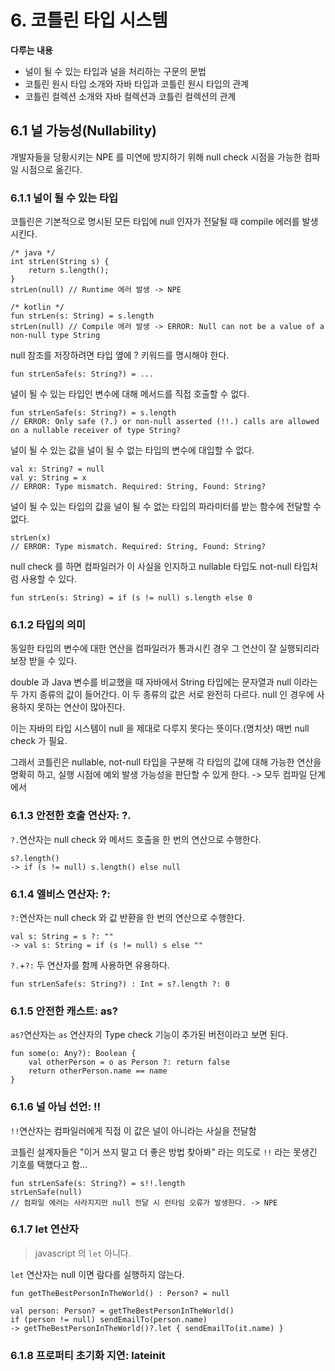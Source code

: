 # 6. 코틀린 타입 시스템

**다루는 내용**
* 널이 될 수 있는 타입과 널을 처리하는 구문의 문법
* 코틀린 원시 타입 소개와 자바 타입과 코틀린 원시 타입의 관계
* 코틀린 컬렉션 소개와 자바 컬렉션과 코틀린 컬렉션의 관계

## 6.1 널 가능성(Nullability)

개발자들을 당황시키는 NPE 를 미연에 방지하기 위해 null check 시점을 가능한 컴파일 시점으로 옮긴다.

### 6.1.1 널이 될 수 있는 타입

코틀린은 기본적으로 명시된 모든 타입에 null 인자가 전달될 때 compile 에러를 발생시킨다.

```
/* java */
int strLen(String s) {
    return s.length();
}
strLen(null) // Runtime 에러 발생 -> NPE

/* kotlin */
fun strLen(s: String) = s.length
strLen(null) // Compile 에러 발생 -> ERROR: Null can not be a value of a non-null type String
```

null 참조를 저장하려면 타입 옆에 ? 키워드를 명시해야 한다.
```
fun strLenSafe(s: String?) = ...
```

널이 될 수 있는 타입인 변수에 대해 메서드를 직접 호출할 수 없다.
```
fun strLenSafe(s: String?) = s.length
// ERROR: Only safe (?.) or non-null asserted (!!.) calls are allowed on a nullable receiver of type String?
```

널이 될 수 있는 값을 널이 될 수 없는 타입의 변수에 대입할 수 없다.
```
val x: String? = null
val y: String = x
// ERROR: Type mismatch. Required: String, Found: String?
```

널이 될 수 있는 타입의 값을 널이 될 수 없는 타입의 파라미터를 받는 함수에 전달할 수 없다.
```
strLen(x)
// ERROR: Type mismatch. Required: String, Found: String?
```

null check 를 하면 컴파일러가 이 사실을 인지하고 nullable 타입도 not-null 타입처럼 사용할 수 있다.
```
fun strLen(s: String) = if (s != null) s.length else 0
```

### 6.1.2 타입의 의미

동일한 타입의 변수에 대한 연산을 컴파일러가 통과시킨 경우 그 연산이 잘 실행되리라 보장 받을 수 있다.

double 과 Java 변수를 비교했을 때 자바에서 String 타입에는 문자열과 null 이라는 두 가지 종류의 값이 들어간다. 이 두 종류의 값은 서로 완전히 다르다. null 인 경우에 사용하지 못하는 연산이 많아진다.

이는 자바의 타입 시스템이 null 을 제대로 다루지 못다는 뜻이다.(명치샷) 매번 null check 가 필요.

그래서 코틀린은 nullable, not-null 타입을 구분해 각 타입의 값에 대해 가능한 연산을 명확히 하고, 실행 시점에 예외 발생 가능성을 판단할 수 있게 한다. -> 모두 컴파일 단계에서

### 6.1.3 안전한 호출 연산자: ?.

`?.`연산자는 null check 와 메서드 호출을 한 번의 연산으로 수행한다.
```
s?.length()
-> if (s != null) s.length() else null
```

### 6.1.4 엘비스 연산자: ?:

`?:`연산자는 null check 와 값 반환을 한 번의 연산으로 수행한다.
```
val s: String = s ?: ""
-> val s: String = if (s != null) s else ""
```

`?.`+`?:` 두 연산자를 함께 사용하면 유용하다.
```
fun strLenSafe(s: String?) : Int = s?.length ?: 0
```

### 6.1.5 안전한 캐스트: as?

`as?`연산자는 `as` 연산자의 Type check 기능이 추가된 버전이라고 보면 된다.
```
fun some(o: Any?): Boolean {
    val otherPerson = o as Person ?: return false
    return otherPerson.name == name
}
```

### 6.1.6 널 아님 선언: !!

`!!`연산자는 컴파일러에게 직접 이 값은 널이 아니라는 사실을 전달함

코틀린 설계자들은 "이거 쓰지 말고 더 좋은 방법 찾아봐" 라는 의도로 `!!` 라는 못생긴 기호를 택했다고 함...
```
fun strLenSafe(s: String?) = s!!.length
strLenSafe(null)
// 컴파일 에러는 사라지지만 null 전달 시 런타임 오류가 발생한다. -> NPE
```

### 6.1.7 let 연산자

> javascript 의 `let` 아니다.

`let` 연산자는 null 이면 람다를 실행하지 않는다.
```
fun getTheBestPersonInTheWorld() : Person? = null

val person: Person? = getTheBestPersonInTheWorld()
if (person != null) sendEmailTo(person.name)
-> getTheBestPersonInTheWorld()?.let { sendEmailTo(it.name) }
```

### 6.1.8 프로퍼티 초기화 지연: lateinit
